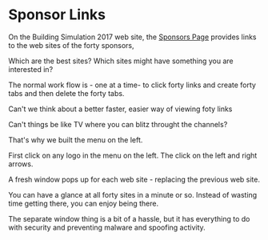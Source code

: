 

Sponsor Links
====

On the Building Simulation 2017 web site, the [Sponsors Page]( http://www.buildingsimulation2017.org/sponsors.html ) provides links to the web sites of the forty sponsors,

Which are the best sites? Which sites might have something you are interested in?

The normal work flow is - one at a time- to click forty links and create forty tabs and then delete the forty tabs.

Can't we think about a better faster, easier way of viewing foty links

Can't things be like TV where you can blitz throught the channels?

That's why we built the menu on the left.

First click on any logo in the menu on the left. The click on the left and right arrows.

A fresh window pops up for each web site - replacing the previous web site. 

You can have a glance at all forty sites in a minute or so. Instead of wasting time getting there, you can enjoy being there.

The separate window thing is a bit of a hassle, but it has everything to do with security and preventing malware and spoofing activity.



